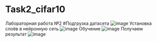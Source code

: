 # Task2_cifar10
Лабораторная работа №2
#Подгрузка датасета
![image](https://user-images.githubusercontent.com/118212881/229903979-370ffe48-6115-40b6-9f61-817bd59b76e5.png)
Установка слоёв в нейронную сеть
![image](https://user-images.githubusercontent.com/118212881/229903149-500a5078-9efc-4bd0-88a7-61c5064d0457.png)
Обучение
![image](https://user-images.githubusercontent.com/118212881/229903179-9596b3fb-8dc7-4d8e-abb0-53b9e6be957d.png)
Получаем результат
![image](https://user-images.githubusercontent.com/118212881/229903188-8998072c-0c04-42dc-9aa5-817c3fdff715.png)

